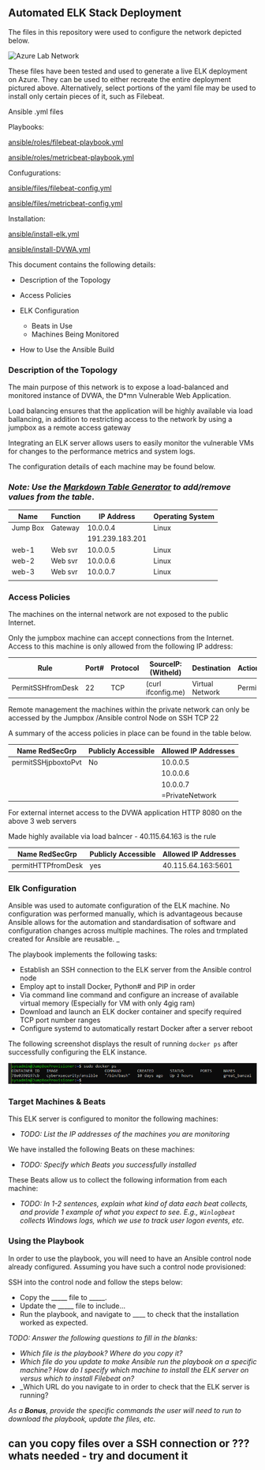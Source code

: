 ## Automated ELK Stack Deployment

The files in this repository were used to configure the network depicted below.

![Azure Lab Network][logo]

[logo]: ../main/diagrams/network/azurelabnetworkx.png "Azure Lab Network"


These files have been tested and used to generate a live ELK deployment on Azure. 
They can be used to either recreate the entire deployment pictured above. 
Alternatively, select portions of the yaml file may be used to install only certain pieces of it, such as Filebeat.


Ansible .yml files

Playbooks:

[ansible/roles/filebeat-playbook.yml](../main/ansible/roles/filebeat-playbook.yml)

[ansible/roles/metricbeat-playbook.yml](../main/ansible/roles/metricbeat-playbook.yml)

Confugurations:

[ansible/files/filebeat-config.yml](../main/ansible/files/filebeat-config.yml)

[ansible/files/metricbeat-config.yml](../main/ansible/files/metricbeat-config.yml)

Installation:

[ansible/install-elk.yml](../main/ansible/install-elk.yml)

[ansible/install-DVWA.yml](../main/ansible/install-DVWA.yml)

This document contains the following details:
- Description of the Topology
- Access Policies
- ELK Configuration
  - Beats in Use
  - Machines Being Monitored

- How to Use the Ansible Build

### Description of the Topology

The main purpose of this network is to expose a load-balanced and monitored instance of DVWA, the D*mn Vulnerable Web Application.

Load balancing ensures that the application will be highly available via load ballancing, in addition to restricting access to the network by using a jumpbox as a remote access gateway

Integrating an ELK server allows users to easily monitor the vulnerable VMs for changes to the performance metrics and system logs. 


The configuration details of each machine may be found below.
### _Note: Use the [Markdown Table Generator](http://www.tablesgenerator.com/markdown_tables) to add/remove values from the table_.


| Name        | Function | IP Address        | Operating System |
|-------------|----------|-------------------|------------------|
| Jump Box    | Gateway  | 10.0.0.4          | Linux            |
|             |          | 191.239.183.201   |                  |
| web-1       | Web svr  | 10.0.0.5          | Linux            |
| web-2       | Web svr  | 10.0.0.6          | Linux            |
| web-3       | Web svr  | 10.0.0.7          | Linux            |
|             |          |                   |                  |

### Access Policies

The machines on the internal network are not exposed to the public Internet. 

Only the jumpbox machine can accept connections from the Internet.
Access to this machine is only allowed from the following IP address:

| Rule              | Port#  | Protocol  | SourceIP: (Witheld)  | Destination     | Action  |
|-------------------|--------|-----------|----------------------|-----------------|---------|
| PermitSSHfromDesk | 22     | TCP       | (curl ifconfig.me)   | Virtual Network | Permit  |


Remote management the machines within the private network can only be accessed by the Jumpbox /Ansible control Node on SSH TCP 22

A summary of the access policies in place can be found in the table below.

| Name RedSecGrp      | Publicly Accessible | Allowed IP Addresses |
|---------------------|---------------------|----------------------|
| permitSSHjpboxtoPvt | No                  | 10.0.0.5             |
|                     |                     | 10.0.0.6             |
|                     |                     | 10.0.0.7             |
|                     |                     | =PrivateNetwork      |


For external internet access to the DVWA application HTTP 8080 on the above 3 web servers

Made highly available via load balncer - 40.115.64.163 is the rule

| Name RedSecGrp      | Publicly Accessible | Allowed IP Addresses |
|---------------------|---------------------|----------------------|
| permitHTTPfromDesk  | yes                 | 40.115.64.163:5601   |                     |                     |                     |                      |


### Elk Configuration

Ansible was used to automate configuration of the ELK machine. No configuration was performed manually, which is advantageous because Ansible allows for the automation and standardisation of software and configuration changes across multiple machines. The roles and trmplated created for Ansible are reusable.
_

The playbook implements the following tasks:
- Establish an SSH connection to the ELK server from the Ansible control node
- Employ apt to install Docker, Python# and PIP in order
- Via command line command and configure an increase of available virtual memory 
    (Especially for VM with only 4gig ram)
- Download and launch an ELK docker container and specify required TCP port number ranges
- Configure systemd to automatically restart Docker after a server reboot

The following screenshot displays the result of running `docker ps` after successfully configuring the ELK instance.

![Docker PS Output][logo1]

[logo1]: https://github.com/1diode/Azure-Security-Week-13-H-W/blob/main/diagrams/psoutput/docker_ps_output.png "Docker PS Output"

### Target Machines & Beats
This ELK server is configured to monitor the following machines:
- _TODO: List the IP addresses of the machines you are monitoring_

We have installed the following Beats on these machines:
- _TODO: Specify which Beats you successfully installed_

These Beats allow us to collect the following information from each machine:
- _TODO: In 1-2 sentences, explain what kind of data each beat collects, and provide 1 example of what you expect to see. E.g., `Winlogbeat` collects Windows logs, which we use to track user logon events, etc._

### Using the Playbook
In order to use the playbook, you will need to have an Ansible control node already configured. Assuming you have such a control node provisioned: 

SSH into the control node and follow the steps below:
- Copy the _____ file to _____.
- Update the _____ file to include...
- Run the playbook, and navigate to ____ to check that the installation worked as expected.

_TODO: Answer the following questions to fill in the blanks:_
- _Which file is the playbook? Where do you copy it?_
- _Which file do you update to make Ansible run the playbook on a specific machine? How do I specify which machine to install the ELK server on versus which to install Filebeat on?_
- _Which URL do you navigate to in order to check that the ELK server is running?

_As a **Bonus**, provide the specific commands the user will need to run to download the playbook, update the files, etc._

## can you copy files over a SSH connection or ??? whats needed - try and document it